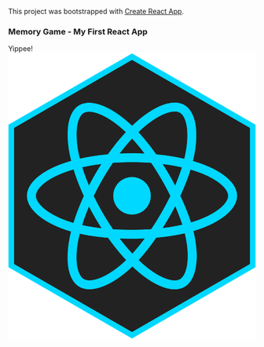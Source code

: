 This project was bootstrapped with [Create React App](https://github.com/facebook/create-react-app).

### Memory Game - My First React App

Yippee!
![React](/public/react-icon.jpg "React Icon")